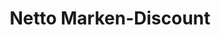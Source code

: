 ---
title: "Netto Marken-Discount"
url: /herten/netto-marken-discount-westerholter-strasse/
shop: Supermarkt
---